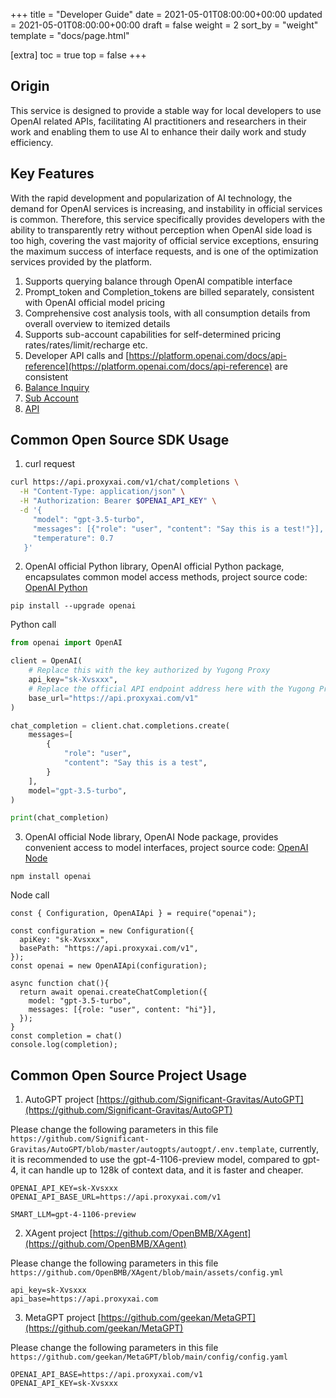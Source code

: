 +++
title = "Developer Guide"
date = 2021-05-01T08:00:00+00:00
updated = 2021-05-01T08:00:00+00:00
draft = false
weight = 2
sort_by = "weight"
template = "docs/page.html"

[extra]
toc = true
top = false
+++

## Origin

This service is designed to provide a stable way for local developers to use OpenAI related APIs, facilitating AI practitioners and researchers in their work and enabling them to use AI to enhance their daily work and study efficiency.

## Key Features

With the rapid development and popularization of AI technology, the demand for OpenAI services is increasing, and instability in official services is common. Therefore, this service specifically provides developers with the ability to transparently retry without perception when OpenAI side load is too high, covering the vast majority of official service exceptions, ensuring the maximum success of interface requests, and is one of the optimization services provided by the platform.

1. Supports querying balance through OpenAI compatible interface
2. Prompt_token and Completion_tokens are billed separately, consistent with OpenAI official model pricing
3. Comprehensive cost analysis tools, with all consumption details from overall overview to itemized details
4. Supports sub-account capabilities for self-determined pricing rates/rates/limit/recharge etc.
5. Developer API calls and [https://platform.openai.com/docs/api-reference](https://platform.openai.com/docs/api-reference) are consistent
6. [Balance Inquiry](https://usage.proxyxai.com)
7. [Sub Account](https://sub.proxyxai.com)
8. [API](https://api.proxyxai.com)

## Common Open Source SDK Usage

1. curl request

```bash
curl https://api.proxyxai.com/v1/chat/completions \
  -H "Content-Type: application/json" \
  -H "Authorization: Bearer $OPENAI_API_KEY" \
  -d '{
     "model": "gpt-3.5-turbo",
     "messages": [{"role": "user", "content": "Say this is a test!"}],
     "temperature": 0.7
   }'
```

2. OpenAI official Python library, OpenAI official Python package, encapsulates common model access methods, project source code: [OpenAI Python](https://github.com/openai/openai-python)

```
pip install --upgrade openai
```

Python call
```python
from openai import OpenAI

client = OpenAI(
    # Replace this with the key authorized by Yugong Proxy
    api_key="sk-Xvsxxx",
    # Replace the official API endpoint address here with the Yugong Proxy API endpoint address
    base_url="https://api.proxyxai.com/v1"
)

chat_completion = client.chat.completions.create(
    messages=[
        {
            "role": "user",
            "content": "Say this is a test",
        }
    ],
    model="gpt-3.5-turbo",
)

print(chat_completion)
```

3. OpenAI official Node library, OpenAI Node package, provides convenient access to model interfaces, project source code: [OpenAI Node](https://github.com/openai/openai-node)

```
npm install openai
```

Node call
```Nodejs
const { Configuration, OpenAIApi } = require("openai");

const configuration = new Configuration({
  apiKey: "sk-Xvsxxx",
  basePath: "https://api.proxyxai.com/v1",
});
const openai = new OpenAIApi(configuration);

async function chat(){
  return await openai.createChatCompletion({
    model: "gpt-3.5-turbo",
    messages: [{role: "user", content: "hi"}],
  });
}
const completion = chat()
console.log(completion);
```

## Common Open Source Project Usage

1. AutoGPT project [https://github.com/Significant-Gravitas/AutoGPT](https://github.com/Significant-Gravitas/AutoGPT)

Please change the following parameters in this file `https://github.com/Significant-Gravitas/AutoGPT/blob/master/autogpts/autogpt/.env.template`, currently, it is recommended to use the gpt-4-1106-preview model, compared to gpt-4, it can handle up to 128k of context data, and it is faster and cheaper.

```
OPENAI_API_KEY=sk-Xvsxxx
OPENAI_API_BASE_URL=https://api.proxyxai.com/v1

SMART_LLM=gpt-4-1106-preview
```

2. XAgent project [https://github.com/OpenBMB/XAgent](https://github.com/OpenBMB/XAgent)

Please change the following parameters in this file `https://github.com/OpenBMB/XAgent/blob/main/assets/config.yml`

```
api_key=sk-Xvsxxx
api_base=https://api.proxyxai.com
```

3. MetaGPT project [https://github.com/geekan/MetaGPT](https://github.com/geekan/MetaGPT)

Please change the following parameters in this file `https://github.com/geekan/MetaGPT/blob/main/config/config.yaml`

```
OPENAI_API_BASE=https://api.proxyxai.com/v1
OPENAI_API_KEY=sk-Xvsxxx
```
